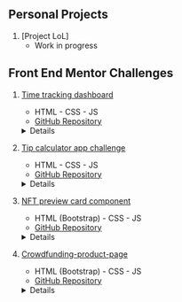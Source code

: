 ## Personal Projects

1. [Project LoL]
     - Work in progress
    </details>

## Front End Mentor Challenges

1. [Time tracking dashboard](https://guirectalmo.github.io/Time-tracking-dashboardV2/)
     - HTML - CSS - JS
    - [GitHub Repository](https://github.com/GuirecTalmo/Time-tracking-dashboardV2/)
    <details>
    <img src="https://github.com/GuirecTalmo/Time-tracking-dashboardV2/blob/master/design/desktop-preview.jpg?raw=true">
    </details>

2. [Tip calculator app challenge](https://guirectalmo.github.io/PO-Calculator/)
     - HTML - CSS - JS
    - [GitHub Repository](https://github.com/GuirecTalmo/PO-Calculator)
    <details>
    <img src="https://github.com/GuirecTalmo/PO-Calculator/raw/main/design/desktop-preview.jpg">
    </details>
    
3. [NFT preview card component](https://guirectalmo.github.io/NFT-preview-card-component/)
     - HTML (Bootstrap) - CSS - JS
    - [GitHub Repository](https://github.com/GuirecTalmo/NFT-preview-card-component)
    <details>
    <img src="https://github.com/GuirecTalmo/NFT-preview-card-component/raw/main/design/desktop-preview.jpg">
    </details>
    
4. [Crowdfunding-product-page](https://guirectalmo.github.io/Crowdfunding-product-page/)
     - HTML (Bootstrap) - CSS - JS
    - [GitHub Repository](https://github.com/GuirecTalmo/Crowdfunding-product-page)
    <details>
    <img src="https://github.com/GuirecTalmo/Crowdfunding-product-page/raw/main/design/desktop-preview.jpg">
    </details>


